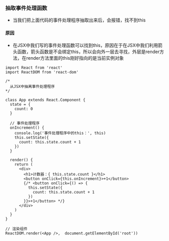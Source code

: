 ### 抽取事件处理函数

- 当我们把上面代码的事件处理程序抽取出来后，会报错，找不到this

#### 原因

- 在JSX中我们写的事件处理函数可以找到this，原因在于在JSX中我们利用箭头函数，箭头函数是不会绑定this，所以会向外一层去寻找，外层是render方法，在render方法里面的this刚好指向的是当前实例对象

```
import React from 'react'
import ReactDOM from 'react-dom'

/* 
  从JSX中抽离事件处理程序
*/

class App extends React.Component {
  state = {
    count: 0
  }

  // 事件处理程序
  onIncrement() {
    console.log('事件处理程序中的this：', this)
    this.setState({
      count: this.state.count + 1
    })
  }

  render() {
    return (
      <div>
        <h1>计数器：{ this.state.count }</h1>
        <button onClick={this.onIncrement}>+1</button>
        {/* <button onClick={() => {
          this.setState({
            count: this.state.count + 1
          })
        }}>+1</button> */}
      </div>
    )
  }
}

// 渲染组件
ReactDOM.render(<App />,  document.getElementById('root'))
```